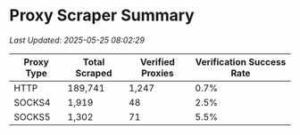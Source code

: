 # Proxy Scraper Summary

_Last Updated: 2025-05-25 08:02:29_

| Proxy Type | Total Scraped | Verified Proxies | Verification Success Rate |
|------------|--------------|------------------|--------------------------|
| HTTP | 189,741 | 1,247 | 0.7% |
| SOCKS4 | 1,919 | 48 | 2.5% |
| SOCKS5 | 1,302 | 71 | 5.5% |
